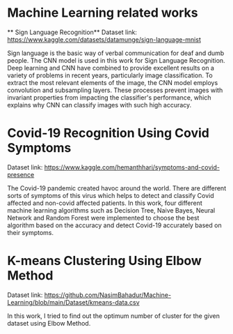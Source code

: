 # Machine Learning related works

** Sign Language Recognition**
Dataset link: https://www.kaggle.com/datasets/datamunge/sign-language-mnist

Sign language is the basic way of verbal communication for deaf and dumb people. The CNN model is used in this work for Sign Language Recognition. Deep learning and CNN have combined to provide excellent results on a variety of problems in recent years, particularly image classification. To extract the most relevant elements of the image, the CNN model employs convolution and subsampling layers. These processes prevent images with invariant properties from impacting the classifier's performance, which explains why CNN can classify images with such high accuracy.

# Covid-19 Recognition Using Covid Symptoms
Dataset link: https://www.kaggle.com/hemanthhari/symptoms-and-covid-presence

The Covid-19 pandemic created havoc around the world. There are different sorts of symptoms of this virus which helps to detect and classify Covid affected and non-covid affected patients. In this work, four different machine learning algorithms such as Decision Tree, Naive Bayes, Neural Network and Random Forest were implemented to choose the best algorithm based on the accuracy and detect Covid-19 accurately based on their symptoms.

# K-means Clustering Using Elbow Method
Dataset link: https://github.com/NasimBahadur/Machine-Learning/blob/main/Dataset/kmeans-data.csv

In this work, I tried to find out the optimum number of cluster for the given dataset using Elbow Method.
